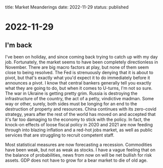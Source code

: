 title: Market Meanderings
date: 2022-11-29
status: published

# 2022-11-29
## I'm back
I've been on holiday, and since coming back trying to catch up with my day job.
Fortunately, the market seems to have been completely directionless in November.
There are big macro factors at play, but none of them seem close to being resolved.
The Fed is strenuously denying that it is about to pivot, but that's exactly what you'd expect it to do immediately before it announces a pivot.
I know that central bankers generally tell you exactly what they are going to do, but when it comes to U-turns, I'm not so sure.
The war in Ukraine is getting pretty grim. Russia is destroying the infrastructure of the country, the act of a petty, vindictive madman. 
Some way or other, surely, both sides must be longing for an end to the destruction of property and resources. 
China continues with its zero-covid strategy, years after the rest of the world has moved on and accepted that it's far too damaging to the economy to stick with the policy.
In fact, the knock-on effects of loose fiscal policy in 2020 and 2021 are now feeding through into blazing inflation and a red-hot jobs market, as well as public services that are struggling to recruit competent staff.

Most statistical measures are now forecasting a recession. 
Commodities have been weak, but not as weak as stocks.
I have a vague feeling that on the balance of probabilities, news from now on will be net bullish for risk assets. 
GDP does not have to grow for a bear market to die of old age. 
